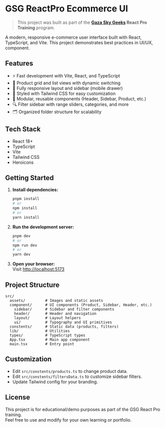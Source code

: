 # GSG ReactPro Ecommerce UI

> This project was built as part of the **[Gaza Sky Geeks](https://gazaskygeeks.com/) React Pro Training** program.

A modern, responsive e-commerce user interface built with React, TypeScript, and Vite. This project demonstrates best practices in UI/UX, component.
<!-- structure, and state management for online store frontends -->
## Features

- ⚡️ Fast development with Vite, React, and TypeScript
- 🛒 Product grid and list views with dynamic switching
- 📱 Fully responsive layout and sidebar (mobile drawer)
- 🎨 Styled with Tailwind CSS for easy customization
- 🧩 Modular, reusable components (Header, Sidebar, Product, etc.)
- 🔍 Filter sidebar with range sliders, categories, and more
- 🗂 Organized folder structure for scalability

## Tech Stack

- React 18+
- TypeScript
- Vite
- Tailwind CSS
- Heroicons

## Getting Started

1. **Install dependencies:**
   ```bash
   pnpm install
   # or
   npm install
   # or
   yarn install
   ```

2. **Run the development server:**
   ```bash
   pnpm dev
   # or
   npm run dev
   # or
   yarn dev
   ```

3. **Open your browser:**  
   Visit [http://localhost:5173](http://localhost:5173)

## Project Structure

```
src/
  assets/         # Images and static assets
  component/      # UI components (Product, Sidebar, Header, etc.)
    sidebar/      # Sidebar and filter components
    header/       # Header and navigation
    layout/       # Layout helpers
    ui/           # Typography and UI primitives
  constents/      # Static data (products, filters)
  lib/            # Utilities
  types/          # TypeScript types
  App.tsx         # Main app component
  main.tsx        # Entry point
```

## Customization

- Edit `src/constents/products.ts` to change product data.
- Edit `src/constents/filtersData.ts` to customize sidebar filters.
- Update Tailwind config for your branding.

## License

This project is for educational/demo purposes as part of the GSG React Pro training.  
Feel free to use and modify for your own learning or portfolio.
